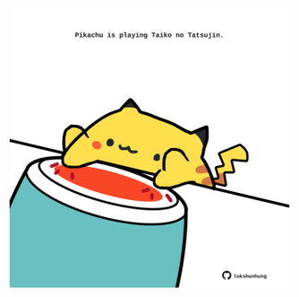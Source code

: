 <!-- built at 20/04/2021, 14:07:49 UTC -->
<p align="center">
  <img width="500" height="500" src="./ReadmeImage.svg">
</p>
